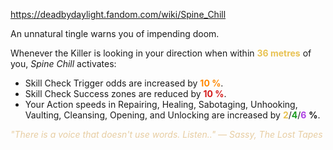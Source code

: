 https://deadbydaylight.fandom.com/wiki/Spine_Chill

<p>An unnatural tingle warns you of impending doom.
<p>Whenever the Killer is looking in your direction when within <b><span class="clr clr2" style="color: #e8c252 ;">36 metres</span></b> of you, <i>Spine Chill</i> activates:
</p>
<ul><li>Skill Check  Trigger odds are increased by <b><span class="clr clr6" style="color: #ff8800 ;">10 %</span></b>.</li>
<li>Skill Check Success zones are reduced by <b><span class="clr clr8" style="color: #d41c1c ;">10 %</span></b>.</li>
<li>Your Action speeds in Repairing, Healing, Sabotaging, Unhooking, Vaulting, Cleansing, Opening, and Unlocking are increased by <span class="clr" style="color: #e8c252;"><b>2</b></span>/<span class="clr" style="color: #199b1e;"><b>4</b></span>/<span class="clr" style="color: #ac3ee3;"><b>6</b></span> <b>%</b>.</li></ul>
<p><i><span class="clr clr9" style="color: #e7cda2 ;">"There is a voice that doesn't use words. Listen.." — Sassy, The Lost Tapes</span></i>
</p>
</p>
